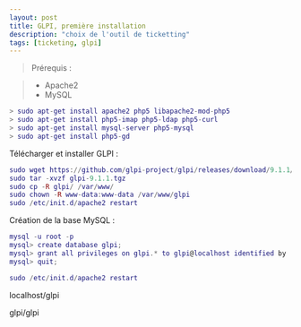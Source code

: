 ```yaml
---
layout: post
title: GLPI, première installation
description: "choix de l'outil de ticketting"
tags: [ticketing, glpi]
---
```


> Prérequis :

> - Apache2
> - MySQL

```lua
> sudo apt-get install apache2 php5 libapache2-mod-php5
> sudo apt-get install php5-imap php5-ldap php5-curl
> sudo apt-get install mysql-server php5-mysql
> sudo apt-get install php5-gd
```

Télécharger et installer GLPI :

```lua
sudo wget https://github.com/glpi-project/glpi/releases/download/9.1.1/glpi-9.1.1.tgz
sudo tar -xvzf glpi-9.1.1.tgz
sudo cp -R glpi/ /var/www/
sudo chown -R www-data:www-data /var/www/glpi
sudo /etc/init.d/apache2 restart
```

Création de la base MySQL :

```lua
mysql -u root -p
mysql> create database glpi;
mysql> grant all privileges on glpi.* to glpi@localhost identified by 'glpi';
mysql> quit;
```

```lua
sudo /etc/init.d/apache2 restart
```

localhost/glpi

glpi/glpi
